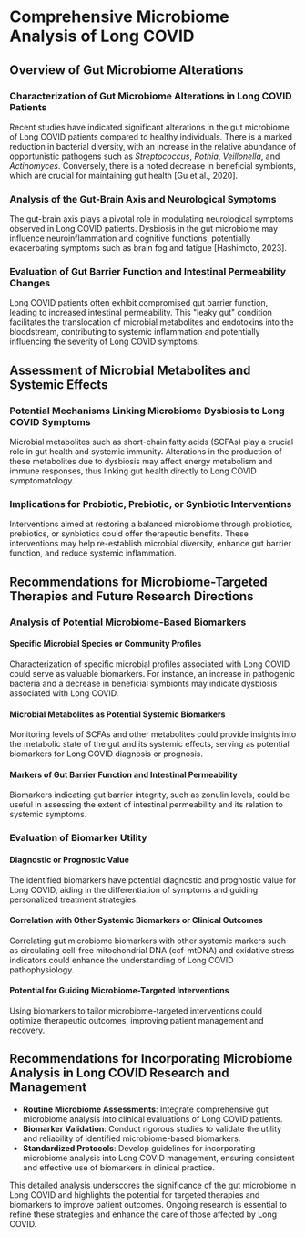 # Comprehensive Microbiome Analysis of Long COVID

## Overview of Gut Microbiome Alterations

### Characterization of Gut Microbiome Alterations in Long COVID Patients
Recent studies have indicated significant alterations in the gut microbiome of Long COVID patients compared to healthy individuals. There is a marked reduction in bacterial diversity, with an increase in the relative abundance of opportunistic pathogens such as *Streptococcus*, *Rothia*, *Veillonella*, and *Actinomyces*. Conversely, there is a noted decrease in beneficial symbionts, which are crucial for maintaining gut health [Gu et al., 2020].

### Analysis of the Gut-Brain Axis and Neurological Symptoms
The gut-brain axis plays a pivotal role in modulating neurological symptoms observed in Long COVID patients. Dysbiosis in the gut microbiome may influence neuroinflammation and cognitive functions, potentially exacerbating symptoms such as brain fog and fatigue [Hashimoto, 2023].

### Evaluation of Gut Barrier Function and Intestinal Permeability Changes
Long COVID patients often exhibit compromised gut barrier function, leading to increased intestinal permeability. This "leaky gut" condition facilitates the translocation of microbial metabolites and endotoxins into the bloodstream, contributing to systemic inflammation and potentially influencing the severity of Long COVID symptoms.

## Assessment of Microbial Metabolites and Systemic Effects

### Potential Mechanisms Linking Microbiome Dysbiosis to Long COVID Symptoms
Microbial metabolites such as short-chain fatty acids (SCFAs) play a crucial role in gut health and systemic immunity. Alterations in the production of these metabolites due to dysbiosis may affect energy metabolism and immune responses, thus linking gut health directly to Long COVID symptomatology.

### Implications for Probiotic, Prebiotic, or Synbiotic Interventions
Interventions aimed at restoring a balanced microbiome through probiotics, prebiotics, or synbiotics could offer therapeutic benefits. These interventions may help re-establish microbial diversity, enhance gut barrier function, and reduce systemic inflammation.

## Recommendations for Microbiome-Targeted Therapies and Future Research Directions

### Analysis of Potential Microbiome-Based Biomarkers

#### Specific Microbial Species or Community Profiles
Characterization of specific microbial profiles associated with Long COVID could serve as valuable biomarkers. For instance, an increase in pathogenic bacteria and a decrease in beneficial symbionts may indicate dysbiosis associated with Long COVID.

#### Microbial Metabolites as Potential Systemic Biomarkers
Monitoring levels of SCFAs and other metabolites could provide insights into the metabolic state of the gut and its systemic effects, serving as potential biomarkers for Long COVID diagnosis or prognosis.

#### Markers of Gut Barrier Function and Intestinal Permeability
Biomarkers indicating gut barrier integrity, such as zonulin levels, could be useful in assessing the extent of intestinal permeability and its relation to systemic symptoms.

### Evaluation of Biomarker Utility

#### Diagnostic or Prognostic Value
The identified biomarkers have potential diagnostic and prognostic value for Long COVID, aiding in the differentiation of symptoms and guiding personalized treatment strategies.

#### Correlation with Other Systemic Biomarkers or Clinical Outcomes
Correlating gut microbiome biomarkers with other systemic markers such as circulating cell-free mitochondrial DNA (ccf-mtDNA) and oxidative stress indicators could enhance the understanding of Long COVID pathophysiology.

#### Potential for Guiding Microbiome-Targeted Interventions
Using biomarkers to tailor microbiome-targeted interventions could optimize therapeutic outcomes, improving patient management and recovery.

## Recommendations for Incorporating Microbiome Analysis in Long COVID Research and Management

- **Routine Microbiome Assessments**: Integrate comprehensive gut microbiome analysis into clinical evaluations of Long COVID patients.
- **Biomarker Validation**: Conduct rigorous studies to validate the utility and reliability of identified microbiome-based biomarkers.
- **Standardized Protocols**: Develop guidelines for incorporating microbiome analysis into Long COVID management, ensuring consistent and effective use of biomarkers in clinical practice.

This detailed analysis underscores the significance of the gut microbiome in Long COVID and highlights the potential for targeted therapies and biomarkers to improve patient outcomes. Ongoing research is essential to refine these strategies and enhance the care of those affected by Long COVID.